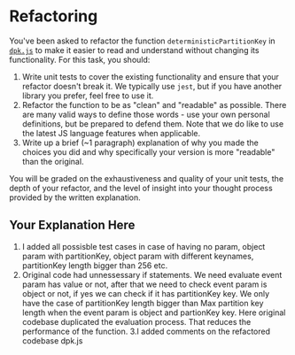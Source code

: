 # Refactoring

You've been asked to refactor the function `deterministicPartitionKey` in [`dpk.js`](dpk.js) to make it easier to read and understand without changing its functionality. For this task, you should:

1. Write unit tests to cover the existing functionality and ensure that your refactor doesn't break it. We typically use `jest`, but if you have another library you prefer, feel free to use it.
2. Refactor the function to be as "clean" and "readable" as possible. There are many valid ways to define those words - use your own personal definitions, but be prepared to defend them. Note that we do like to use the latest JS language features when applicable.
3. Write up a brief (~1 paragraph) explanation of why you made the choices you did and why specifically your version is more "readable" than the original.

You will be graded on the exhaustiveness and quality of your unit tests, the depth of your refactor, and the level of insight into your thought process provided by the written explanation.

## Your Explanation Here
1. I added all possisble test cases in case of having no param, object param with partitionKey, object param with different keynames, partitionKey length bigger than 256 etc.
2. Original code had unnessessary if statements. We need evaluate event param has value or not, after that we need to check event param is object or not, if yes we can check if it has partitionKey key. We only have the case of partitionKey length bigger than Max partition key length when the event param is object and partionKey key. Here original codebase duplicated the evaluation process. That reduces the performance of the function.
3.I added comments on the refactored codebase dpk.js

